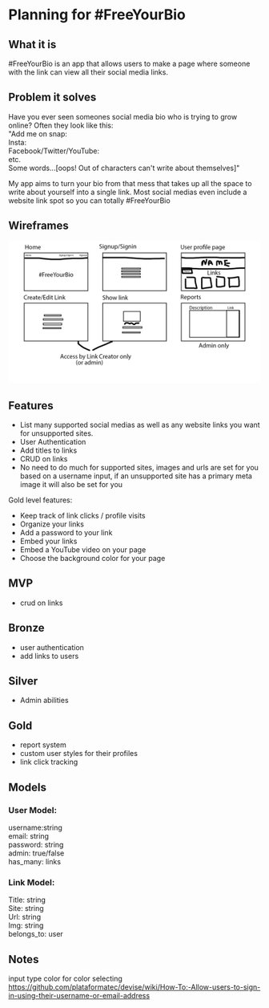 # Planning for #FreeYourBio

## What it is

#FreeYourBio is an app that allows users to make a page where someone with the link can view all their social media links.

## Problem it solves

Have you ever seen someones social media bio who is trying to grow online?
Often they look like this:  
"Add me on snap:  
Insta:  
Facebook/Twitter/YouTube:  
etc.  
Some words...[oops! Out of characters can't write about themselves]"

My app aims to turn your bio from that mess that takes up all the space to write about yourself into a single link. Most social medias even include a website link spot so you can totally #FreeYourBio

## Wireframes

![wireframe](project4.jpg)

## Features

* List many supported social medias as well as any website links you want for unsupported sites.
* User Authentication
* Add titles to links
* CRUD on links
* No need to do much for supported sites, images and urls are set for you based on a username input, if an unsupported site has a primary meta image it will also be set for you

Gold level features:

* Keep track of link clicks / profile visits
* Organize your links
* Add a password to your link
* Embed your links
* Embed a YouTube video on your page
* Choose the background color for your page

## MVP

* crud on links

## Bronze

* user authentication
* add links to users

## Silver

* Admin abilities

## Gold

* report system
* custom user styles for their profiles
* link click tracking

## Models

### User Model:

username:string  
email: string  
password: string  
admin: true/false  
has_many: links

### Link Model:

Title: string  
Site: string  
Url: string  
Img: string  
belongs_to: user

## Notes

input type color for color selecting
https://github.com/plataformatec/devise/wiki/How-To:-Allow-users-to-sign-in-using-their-username-or-email-address

